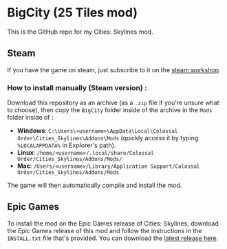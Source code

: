 # BigCity (25 Tiles mod)

This is the GitHub repo for my Cities: Skylines mod.


## Steam

If you have the game on steam, just subscribe to it on the [steam workshop](https://steamcommunity.com/workshop/filedetails/?id=1270675750).

### How to install manually (Steam version) :

Download this repository as an archive (as a `.zip` file if you're unsure what to choose), then copy the `BigCity` folder inside of the archive in the `Mods` folder inside of :

- **Windows**: `C:\Users\<username>\AppData\Local\Colossal Order\Cities_Skylines\Addons\Mods` (quickly access it by typing `%LOCALAPPDATA%` in Explorer's path).
- **Linux**: `/home/<username>/.local/share/Colossal Order/Cities_Skylines/Addons/Mods/`
- **Mac**: `/Users/<username>/Library/Application Support/Colossal Order/Cities_Skylines/Addons/Mods`

The game will then automatically compile and install the mod.

## Epic Games

To install the mod on the Epic Games release of Cities: Skylines, download the Epic Games release of this mod and follow the instructions in the `INSTALL.txt` file that's provided. You can download the [latest release here](https://github.com/frostblue/bigcity/releases/tag/v1.0.1-epic).

